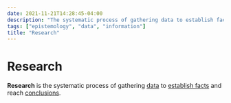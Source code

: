 ```yaml
---
date: 2021-11-21T14:28:45-04:00
description: "The systematic process of gathering data to establish facts"
tags: ["epistemology", "data", "information"]
title: "Research"
---
```


# Research

**Research** is the systematic process of gathering [data](data.md) to [establish facts](epistemology.md) and reach [conclusions](information.md).
